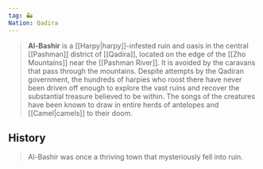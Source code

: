 ```yaml
---
tag: 🏜️
Nation: Qadira
---
```

> **Al-Bashir** is a [[Harpy|harpy]]-infested ruin and oasis in the central [[Pashman]] district of [[Qadira]], located on the edge of the [[Zho Mountains]] near the [[Pashman River]]. It is avoided by the caravans that pass through the mountains. Despite attempts by the Qadiran government, the hundreds of harpies who roost there have never been driven off enough to explore the vast ruins and recover the substantial treasure believed to be within. The songs of the creatures have been known to draw in entire herds of antelopes and [[Camel|camels]] to their doom.


## History

> Al-Bashir was once a thriving town that mysteriously fell into ruin.








